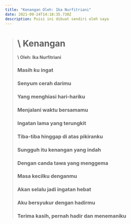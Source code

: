 ```yaml
---
title: "Kenangan Oleh: Ika Nurfitriani"
date: 2021-09-24T14:18:35.730Z
description: Puisi ini dibuat sendiri oleh saya
---
```

<!--StartFragment-->

> # \    Kenangan
>
> #### \    Oleh: Ika Nurfitriani
>
> ### Masih ku ingat 
>
> ### Senyum cerah darimu 
>
> ### Yang menghiasi hari-hariku 
>
> ### Menjalani waktu bersamamu  
>
> ### Ingatan lama yang terungkit 
>
> ### Tiba-tiba hinggap di atas pikiranku 
>
> ### Sungguh itu kenangan yang indah 
>
> ### Dengan canda tawa yang menggema  
>
> ### Masa kecilku denganmu 
>
> ### Akan selalu jadi ingatan hebat 
>
> ### Aku bersyukur dengan hadirmu 
>
> ### Terima kasih, pernah hadir dan menemaniku

<!--EndFragment-->